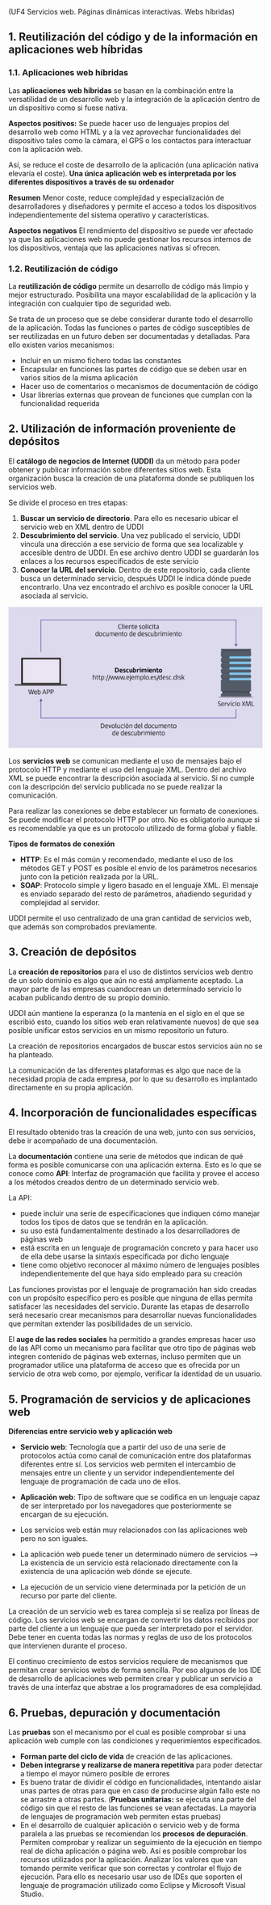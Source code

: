 (UF4 Servicios web. Páginas dinámicas interactivas. Webs híbridas)

## 1. Reutilización del código y de la información en aplicaciones web híbridas

### 1.1. Aplicaciones web híbridas

Las **aplicaciones web híbridas** se basan en la combinación entre la versatilidad de un desarrollo web y la integración de la aplicación dentro de un dispositivo como si fuese nativa. 

**Aspectos positivos:**
Se puede hacer uso de lenguajes propios del desarrollo web como HTML y a la vez aprovechar funcionalidades  del dispositivo tales como la cámara, el GPS o los contactos para interactuar con la aplicación web.

Así, se reduce el coste de desarrollo de la aplicación (una aplicación nativa elevaría el coste). **Una única aplicación web es interpretada por los diferentes dispositivos a través de su ordenador**

**Resumen** Menor coste, reduce complejidad y especialización de desarrolladores y diseñadores y permite el acceso a todos los dispositivos independientemente del sistema operativo y características.

**Aspectos negativos**
El rendimiento del dispositivo se puede ver afectado ya que las aplicaciones web no puede gestionar los recursos internos de los dispositivos, ventaja que las aplicaciones nativas sí ofrecen.

### 1.2. Reutilización de código 

La **reutilización de código** permite un desarrollo de código más limpio y mejor estructurado. Posibilita una mayor escalabilidad de la aplicación y la integración con cualquier tipo de seguridad web. 

Se trata de un proceso que se debe considerar durante todo el desarrollo de la aplicación. Todas las funciones o partes de código susceptibles de ser reutilizadas en un futuro deben ser documentadas y detalladas. Para ello existen varios mecanismos:
- Incluir en un mismo fichero todas las constantes
- Encapsular en funciones las partes de código que se deben usar en varios sitios de la misma aplicación
- Hacer uso de comentarios o mecanismos de documentación de código
- Usar librerías externas que provean de funciones que cumplan con la funcionalidad requerida

## 2. Utilización de información proveniente de depósitos

El **catálogo de negocios de Internet (UDDI)** da un método para poder obtener y publicar información sobre diferentes sitios web. Esta organización busca la creación de una plataforma donde se publiquen los servicios web.

Se divide el proceso en tres etapas:
1. **Buscar un servicio de directorio**. Para ello es necesario ubicar el servicio web en XML dentro de UDDI
2. **Descubrimiento del servicio**. Una vez publicado el servicio, UDDI vincula una dirección a ese servicio de forma que sea localizable y accesible dentro de UDDI. En ese archivo dentro UDDI se guardarán los enlaces a los recursos especificados de este servicio
3. **Conocer la URL del servicio**. Dentro de este repositorio, cada cliente busca un determinado servicio, después UDDI le indica dónde puede encontrarlo. Una vez encontrado el archivo es posible conocer la URL asociada al servicio. 

![](resources/ud09_1.png)

Los **servicios web** se comunican mediante el uso de mensajes bajo el protocolo HTTP y mediante el uso del lenguaje XML.
Dentro del archivo XML se puede encontrar la descripción asociada al servicio. Si no cumple con la descripción del servicio publicada no se puede realizar la comunicación.

Para realizar las conexiones se debe establecer un formato de conexiones. Se puede modificar el protocolo HTTP por otro. No es obligatorio aunque si es recomendable ya que es un protocolo utilizado de forma global y fiable.

**Tipos de formatos de conexión**
- **HTTP**: Es el más común y recomendado, mediante el uso de los métodos GET y POST es posible el envío de los parámetros necesarios junto con la petición realizada por la URL.
- **SOAP**: Protocolo simple y ligero basado en el lenguaje XML. El mensaje es enviado separado del resto de parámetros, añadiendo seguridad y complejidad al servidor.

UDDI permite el uso centralizado de una gran cantidad de servicios web, que además son comprobados previamente.

## 3. Creación de depósitos

La **creación de repositorios** para el uso de distintos servicios web dentro de un solo dominio es algo que aún no está ampliamente aceptado. La mayor parte de las empresas cuandocrean un determinado servicio lo acaban publicando dentro de su propio dominio.

UDDI aún mantiene la esperanza (o la mantenía en el siglo en el que se escribió esto, cuando los sitios web eran relativamente nuevos) de que sea posible unificar estos servicios en un mismo repositorio un futuro.

La creación de repositorios encargados de buscar estos servicios aún no se ha planteado.

La comunicación de las diferentes plataformas es algo que nace de la necesidad propia de cada empresa, por lo que su desarrollo es implantado directamente en su propia aplicación.

## 4. Incorporación de funcionalidades específicas

El resultado obtenido tras la creación de una web, junto con sus servicios, debe ir acompañado de una documentación.

La **documentación** contiene una serie de métodos que indican de qué forma es posible comunicarse con una aplicación externa. Esto es lo que se conoce como **API**: Interfaz de programación que facilita y provee el acceso a los métodos creados dentro de un determinado servicio web.

La API:
- puede incluir una serie de especificaciones que indiquen cómo manejar todos los tipos de datos que se tendrán en la aplicación.
- su uso está fundamentalmente destinado a los desarrolladores de páginas web
- está escrita en un lenguaje de programación concreto y para hacer uso de ella debe usarse la sintaxis especificada por dicho lenguaje
- tiene como objetivo reconocer al máximo número de lenguajes posibles independientemente del que haya sido empleado para su creación 

Las funciones provistas por el lenguaje de programación han sido creadas con un propósito específico pero es posible que ninguna de ellas permita satisfacer las necesidades del servicio.
Durante las etapas de desarrollo será necesario crear mecanismos para desarrollar nuevas funcionalidades que permitan extender las posibilidades de un servicio.

El **auge de las redes sociales** ha permitido a grandes empresas hacer uso de las API como un mecanismo para facilitar que otro tipo de páginas web integren contenido de páginas web externas, incluso permiten que un programador utilice una plataforma de acceso que es ofrecida por un servicio de otra web como, por ejemplo, verificar la identidad de un usuario.


## 5. Programación de servicios y de aplicaciones web

**Diferencias entre servicio web y aplicación web**
- **Servicio web**: Tecnología que a partir del uso de una serie de protocolos actúa como canal de comunicación entre dos plataformas diferentes entre sí. Los servicios web permiten el intercambio de mensajes entre un cliente y un servidor independientemente del lenguaje de programación de cada uno de ellos.

- **Aplicación web**: Tipo de software que se codifica en un lenguaje capaz de ser interpretado por los navegadores que posteriormente se encargan de su ejecución. 


- Los servicios web están muy relacionados con las aplicaciones web pero no son iguales. 
- La aplicación web puede tener un determinado número de servicios --> La existencia de un servicio está relacionado directamente con la existencia de una aplicación web dónde se ejecute. 
- La ejecución de un servicio viene determinada por la petición de un recurso por parte del cliente. 

La creación de un servicio web es tarea compleja si se realiza por líneas de código. Los servicios web se encargan de convertir los datos recibidos por parte del cliente a un lenguaje que pueda ser interpretado por el servidor. Debe tener en cuenta todas las normas y reglas de uso de los protocolos que intervienen durante el proceso.

El continuo crecimiento de estos servicios requiere de mecanismos que permitan crear servicios webs de forma sencilla. Por eso algunos de los IDE de desarrollo de aplicaciones web permiten crear y publicar un servicio a través de una interfaz que abstrae a los programadores de esa complejidad.


## 6. Pruebas, depuración y documentación

Las **pruebas** son el mecanismo por el cual es posible comprobar si una aplicación web cumple con las condiciones y requerimientos especificados.

- **Forman parte del ciclo de vida** de creación de las aplicaciones.
- **Deben integrarse y realizarse de manera repetitiva** para poder detectar a tiempo el mayor número posible de errores
- Es bueno tratar de dividir el código en funcionalidades, intentando aislar unas partes de otras para que en caso de producirse algún fallo este no se arrastre a otras partes. (**Pruebas unitarias:** se ejecuta una parte del código sin que el resto de las funciones se vean afectadas. La mayoría de lenguajes de programación web permiten estas pruebas)
- En el desarrollo de cualquier aplicación o servicio web y de forma paralela a las pruebas se recomiendan los **procesos de depuración**. Permiten comprobar y realizar un seguimiento de la ejecución en tiempo real de dicha aplicación o página web. Así es posible comprobar los recursos utilizados por la aplicación. Analizar los valores que van tomando permite verificar que son correctas y controlar el flujo de ejecución. Para ello es necesario usar uso de IDEs que soporten el lenguaje de programación utilizado como Eclipse y Microsoft Visual Studio.
